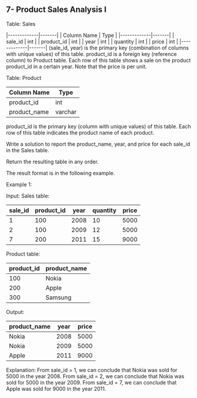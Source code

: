 ## 7- Product Sales Analysis I
Table: Sales

|-------------|-------|
| Column Name | Type  |
|-------------|-------|
| sale_id     | int   |
| product_id  | int   |
| year        | int   |
| quantity    | int   |
| price       | int   |
|-------------|-------|
(sale_id, year) is the primary key (combination of columns with unique values) of this table.
product_id is a foreign key (reference column) to Product table.
Each row of this table shows a sale on the product product_id in a certain year.
Note that the price is per unit.
 

Table: Product

| Column Name  | Type    |
|--------------|---------|
| product_id   | int     |
| product_name | varchar |

product_id is the primary key (column with unique values) of this table.
Each row of this table indicates the product name of each product.
 

Write a solution to report the product_name, year, and price for each sale_id in the Sales table.

Return the resulting table in any order.

The result format is in the following example.

Example 1:

Input: 
Sales table:

| sale_id | product_id | year | quantity | price |
|---------|------------|------|----------|-------| 
| 1       | 100        | 2008 | 10       | 5000  |
| 2       | 100        | 2009 | 12       | 5000  |
| 7       | 200        | 2011 | 15       | 9000  |

Product table:

| product_id | product_name |
|------------|--------------|
| 100        | Nokia        |
| 200        | Apple        |
| 300        | Samsung      |

Output: 

| product_name | year  | price |
|--------------|-------|-------|
| Nokia        | 2008  | 5000  |
| Nokia        | 2009  | 5000  |
| Apple        | 2011  | 9000  |

Explanation: 
From sale_id = 1, we can conclude that Nokia was sold for 5000 in the year 2008.
From sale_id = 2, we can conclude that Nokia was sold for 5000 in the year 2009.
From sale_id = 7, we can conclude that Apple was sold for 9000 in the year 2011.
